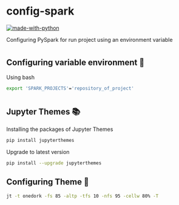 # config-spark
[![made-with-python](https://img.shields.io/badge/Made%20with-Python-1f425f.svg)](https://www.python.org/)

Configuring PySpark for run project using an environment variable

# 
## **Configuring variable environment 📃**
Using bash 
```sh
export 'SPARK_PROJECTS'='repository_of_project'
```

# 
## **Jupyter Themes 📚**
Installing the packages of Jupyter Themes
```sh
pip install jupyterthemes
```
Upgrade to latest version
```sh
pip install --upgrade jupyterthemes
```
## **Configuring Theme 🎨**
```sh
jt -t onedork -fs 85 -altp -tfs 10 -nfs 95 -cellw 80% -T
```
